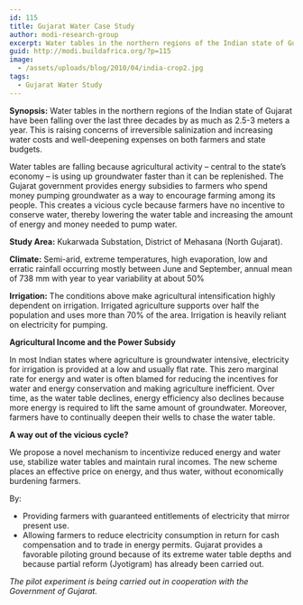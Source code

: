 ```yaml
---
id: 115
title: Gujarat Water Case Study
author: modi-research-group
excerpt: Water tables in the northern regions of the Indian state of Gujarat have been falling over the last three decades by as much as 2.5-3 meters a year in some places. This is raising concerns of irreversible salinization and increasing water costs and well deepening expenses on both farmers and state budgets. We propose a mechanism to reverse the cycle by realigning farmer incentives towards resource conservation and energy efficiency without harming rural livelihoods.
guid: http://modi.buildafrica.org/?p=115
image:
  - /assets/uploads/blog/2010/04/india-crop2.jpg
tags:
  - Gujarat Water Study
---
```

**Synopsis:** Water tables in the northern regions of the Indian state of Gujarat have been falling over the last three decades by as much as 2.5-3 meters a year. This is raising concerns of irreversible salinization and increasing water costs and well-deepening expenses on both farmers and state budgets.

Water tables are falling because agricultural activity &#8211; central to the state&#8217;s economy &#8211; is using up groundwater faster than it can be replenished. The Gujarat government provides energy subsidies to farmers who spend money pumping groundwater as a way to encourage farming among its people. This creates a vicious cycle because farmers have no incentive to conserve water, thereby lowering the water table and increasing the amount of energy and money needed to pump water.

**Study Area:** Kukarwada Substation, District of Mehasana (North Gujarat).

**Climate:** Semi-arid, extreme temperatures, high evaporation, low and erratic rainfall occurring mostly between June and September, annual mean of 738 mm with year to year variability at about 50%

**Irrigation:** The conditions above make agricultural intensification highly dependent on irrigation. Irrigated agriculture supports over half the population and uses more than 70% of the area. Irrigation is heavily reliant on electricity for pumping.

**Agricultural Income and the Power Subsidy**

In most Indian states where agriculture is groundwater intensive, electricity for irrigation is provided at a low and usually flat rate. This zero marginal rate for energy and water is often blamed for reducing the incentives for water and energy conservation and making agriculture inefficient. Over time, as the water table declines, energy efficiency also declines because more energy is required to lift the same amount of groundwater. Moreover, farmers have to continually deepen their wells to chase the water table.

**A way out of the vicious cycle?**

We propose a novel mechanism to incentivize reduced energy and water use, stabilize water tables and maintain rural incomes. The new scheme places an effective price on energy, and thus water, without economically burdening farmers.

By: 

  * Providing farmers with guaranteed entitlements of electricity that mirror present use.
  * Allowing farmers to reduce electricity consumption in return for cash compensation and to trade in energy permits. Gujarat provides a favorable piloting ground because of its extreme water table depths and because partial reform (Jyotigram) has already been carried out.

*The pilot experiment is being carried out in cooperation with the Government of Gujarat.*
